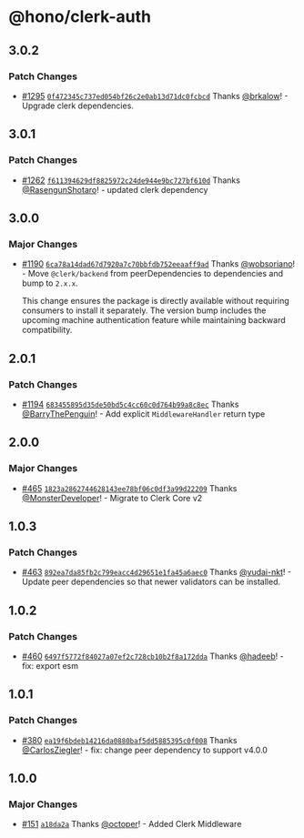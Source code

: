 # @hono/clerk-auth

## 3.0.2

### Patch Changes

- [#1295](https://github.com/honojs/middleware/pull/1295) [`0f472345c737ed054bf26c2e0ab13d71dc0fcbcd`](https://github.com/honojs/middleware/commit/0f472345c737ed054bf26c2e0ab13d71dc0fcbcd) Thanks [@brkalow](https://github.com/brkalow)! - Upgrade clerk dependencies.

## 3.0.1

### Patch Changes

- [#1262](https://github.com/honojs/middleware/pull/1262) [`f611394629df8825972c24de944e9bc727bf610d`](https://github.com/honojs/middleware/commit/f611394629df8825972c24de944e9bc727bf610d) Thanks [@RasengunShotaro](https://github.com/RasengunShotaro)! - updated clerk dependency

## 3.0.0

### Major Changes

- [#1190](https://github.com/honojs/middleware/pull/1190) [`6ca78a14dad67d7920a7c70bbfdb752eeaaff9ad`](https://github.com/honojs/middleware/commit/6ca78a14dad67d7920a7c70bbfdb752eeaaff9ad) Thanks [@wobsoriano](https://github.com/wobsoriano)! - Move `@clerk/backend` from peerDependencies to dependencies and bump to `2.x.x`.

  This change ensures the package is directly available without requiring consumers to install it separately. The version bump includes the upcoming machine authentication feature while maintaining backward compatibility.

## 2.0.1

### Patch Changes

- [#1194](https://github.com/honojs/middleware/pull/1194) [`683455895d35de50bd5c4cc60c0d764b99a8c8ec`](https://github.com/honojs/middleware/commit/683455895d35de50bd5c4cc60c0d764b99a8c8ec) Thanks [@BarryThePenguin](https://github.com/BarryThePenguin)! - Add explicit `MiddlewareHandler` return type

## 2.0.0

### Major Changes

- [#465](https://github.com/honojs/middleware/pull/465) [`1823a2862744628143ee78bf06c0df3a99d22209`](https://github.com/honojs/middleware/commit/1823a2862744628143ee78bf06c0df3a99d22209) Thanks [@MonsterDeveloper](https://github.com/MonsterDeveloper)! - Migrate to Clerk Core v2

## 1.0.3

### Patch Changes

- [#463](https://github.com/honojs/middleware/pull/463) [`892ea7da85fb2c799eacc4d29651e1fa45a6aec0`](https://github.com/honojs/middleware/commit/892ea7da85fb2c799eacc4d29651e1fa45a6aec0) Thanks [@yudai-nkt](https://github.com/yudai-nkt)! - Update peer dependencies so that newer validators can be installed.

## 1.0.2

### Patch Changes

- [#460](https://github.com/honojs/middleware/pull/460) [`6497f5772f84027a07ef2c728cb10b2f8a172dda`](https://github.com/honojs/middleware/commit/6497f5772f84027a07ef2c728cb10b2f8a172dda) Thanks [@hadeeb](https://github.com/hadeeb)! - fix: export esm

## 1.0.1

### Patch Changes

- [#380](https://github.com/honojs/middleware/pull/380) [`ea19f6bdeb14216da0880baf5dd5885395c0f008`](https://github.com/honojs/middleware/commit/ea19f6bdeb14216da0880baf5dd5885395c0f008) Thanks [@CarlosZiegler](https://github.com/CarlosZiegler)! - fix: change peer dependency to support v4.0.0

## 1.0.0

### Major Changes

- [#151](https://github.com/honojs/middleware/pull/151) [`a18da2a`](https://github.com/honojs/middleware/commit/a18da2a5456e7d4ec407569d202a0754df3ae472) Thanks [@octoper](https://github.com/octoper)! - Added Clerk Middleware
